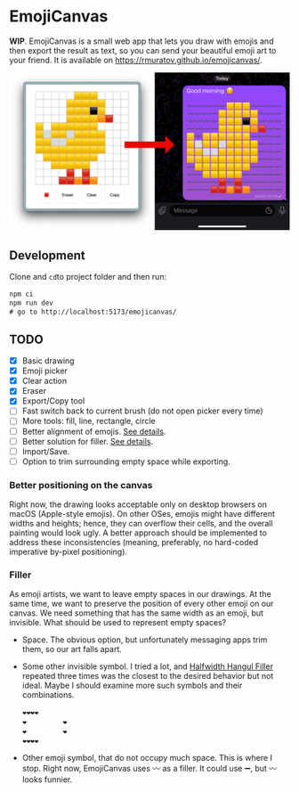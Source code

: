 # EmojiCanvas

**WIP**. EmojiCanvas is a small web app that lets you draw with emojis and then export the result as text, so you can send your beautiful emoji art to your friend. It is available on https://rmuratov.github.io/emojicanvas/.

![](./public/picture.png)

## Development

Clone and `cd`to project folder and then run:

```shell
npm ci
npm run dev
# go to http://localhost:5173/emojicanvas/
```

## TODO

- [x] Basic drawing
- [x] Emoji picker
- [x] Clear action
- [x] Eraser
- [x] Export/Copy tool
- [ ] Fast switch back to current brush (do not open picker every time)
- [ ] More tools: fill, line, rectangle, circle
- [ ] Better alignment of emojis. [See details](#better-positioning-on-the-canvas).
- [ ] Better solution for filler. [See details](#filler).
- [ ] Import/Save.
- [ ] Option to trim surrounding empty space while exporting.

### Better positioning on the canvas

Right now, the drawing looks acceptable only on desktop browsers on macOS (Apple-style emojis). On other OSes, emojis might have different widths and heights; hence, they can overflow their cells, and the overall painting would look ugly. A better approach should be implemented to address these inconsistencies (meaning, preferably, no hard-coded imperative by-pixel positioning).

### Filler

As emoji artists, we want to leave empty spaces in our drawings. At the same time, we want to preserve the position of every other emoji on our canvas. We need something that has the same width as an emoji, but invisible. What should be used to represent empty spaces?

* Space. The obvious option, but unfortunately messaging apps trim them, so our art falls apart.
* Some other invisible symbol. I tried a lot, and [Halfwidth Hangul Filler](https://www.compart.com/en/unicode/U+FFA0) repeated three times was the closest to the desired behavior but not ideal. Maybe I should examine more such symbols and their combinations.

    ```
    ❤️❤️❤️❤️ﾠﾠﾠﾠﾠﾠﾠﾠﾠﾠﾠﾠﾠﾠﾠﾠﾠﾠﾠﾠﾠﾠﾠﾠ
    ❤️ﾠﾠﾠﾠﾠﾠ❤️ﾠﾠﾠﾠﾠﾠﾠﾠﾠﾠﾠﾠﾠﾠﾠﾠﾠﾠﾠﾠﾠﾠﾠﾠ
    ❤️ﾠﾠﾠﾠﾠﾠ❤️ﾠﾠﾠﾠﾠﾠﾠﾠﾠﾠﾠﾠﾠﾠﾠﾠﾠﾠﾠﾠﾠﾠﾠﾠ
    ❤️❤️❤️❤️ﾠﾠﾠﾠﾠﾠﾠﾠﾠﾠﾠﾠﾠﾠﾠﾠﾠﾠﾠﾠﾠﾠﾠﾠ
    ```
* Other emoji symbol, that do not occupy much space. This is where I stop. Right now, EmojiCanvas uses 〰️ as a filler. It could use ➖, but 〰️ looks funnier.
ﾠﾠﾠﾠﾠﾠﾠﾠﾠﾠﾠ